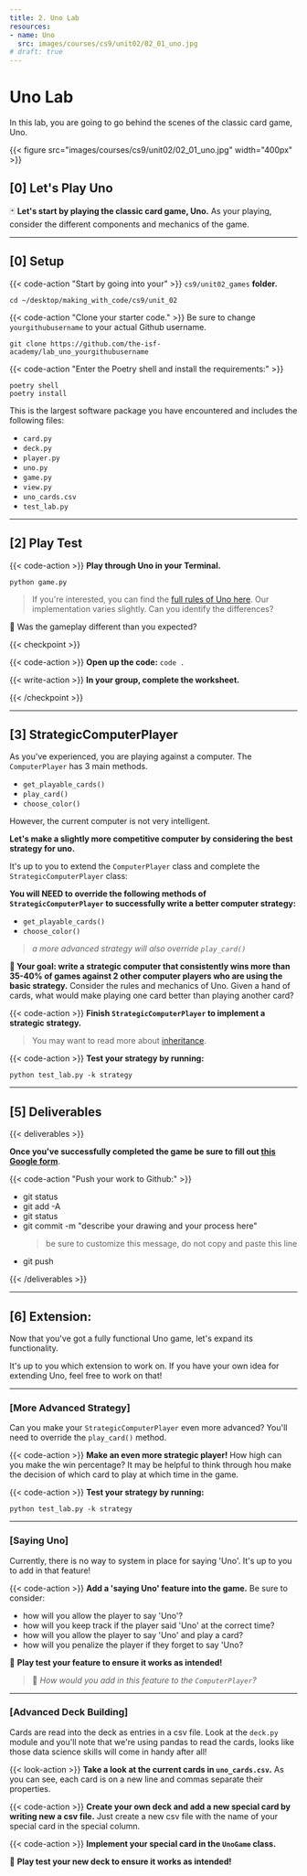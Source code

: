 ```yaml
---
title: 2. Uno Lab
resources:
- name: Uno
  src: images/courses/cs9/unit02/02_01_uno.jpg
# draft: true
---
```


# Uno Lab

In this lab, you are going to go behind the scenes of the classic card game, Uno.

{{< figure src="images/courses/cs9/unit02/02_01_uno.jpg" width="400px" >}}

## [0] Let's Play Uno

🃏 **Let's start by playing the classic card game, Uno.** As your playing, consider the different components and mechanics of the game. 

---

## [0] Setup

{{< code-action "Start by going into your" >}} `cs9/unit02_games` **folder.**
```shell
cd ~/desktop/making_with_code/cs9/unit_02
```

{{< code-action "Clone your starter code." >}} Be sure to change `yourgithubusername` to your actual Github username.
```shell
git clone https://github.com/the-isf-academy/lab_uno_yourgithubusername
```


{{< code-action "Enter the Poetry shell and install the requirements:" >}}
```shell
poetry shell
poetry install
```

This is the largest software package you have encountered and includes the following files:
- `card.py`
- `deck.py`
- `player.py`
- `uno.py`
- `game.py`
- `view.py`
- `uno_cards.csv`
- `test_lab.py`

---

## [2] Play Test


{{< code-action >}} **Play through Uno in your Terminal.** 

```shell
python game.py
```

> If you're interested, you can find the [full rules of Uno here](http://play-k.kaserver5.org/Uno.html). Our implementation varies slightly. Can you identify the differences?

🤔 Was the gameplay different than you expected? 



{{< checkpoint >}}

{{< code-action >}} **Open up the code:** `code .`

{{< write-action >}} **In your group, complete the worksheet.**

{{< /checkpoint >}}


---

## [3] StrategicComputerPlayer 

As you've experienced, you are playing against a computer. The `ComputerPlayer` has 3 main methods.
- `get_playable_cards()`
- `play_card()`
- `choose_color()` 

However, the current computer is not very intelligent. 
  
**Let's make a slightly more competitive computer by considering the best strategy for uno.** 

It's up to you to extend the `ComputerPlayer` class and complete the `StrategicComputerPlayer` class:

**You will NEED to override the following methods of `StrategicComputerPlayer` to successfully write a better computer strategy:**
- `get_playable_cards()`
- `choose_color()`
> *a more advanced strategy will also override `play_card()`*

**🤔 Your goal: write a strategic computer that consistently wins more than 35-40% of games against 2 other computer players who are using the basic strategy.** Consider the rules and mechanics of Uno. Given a hand of cards, what would make playing one card better than playing another card? 



{{< code-action >}} **Finish `StrategicComputerPlayer` to implement a strategic strategy.**
> You may want to read more about [inheritance](http://programarcadegames.com/index.php?chapter=introduction_to_classes&lang=en#section_12_6).

{{< code-action >}} **Test your strategy by running:**
```shell
python test_lab.py -k strategy
```

---

## [5] Deliverables

{{< deliverables  >}}

**Once you've successfully completed the game be sure to fill out [this Google form](https://docs.google.com/forms/d/e/1FAIpQLSeQKG6s2Z7LpDZHpKG3deH4IiPFg9Uoz8GcyYnN39fornqd3A/viewform?usp=sf_link)**.


{{< code-action "Push your work to Github:" >}}
- git status
- git add -A
- git status
- git commit -m "describe your drawing and your process here"
  > be sure to customize this message, do not copy and paste this line
- git push

{{< /deliverables >}}


---


## [6] Extension:

Now that you've got a fully functional Uno game, let's expand its functionality. 

It's up to you which extension to work on. If you have your own idea for extending Uno, feel free to work on that!

---

### [More Advanced Strategy]

Can you make your `StrategicComputerPlayer` even more advanced?  You'll need to override the `play_card()` method.

{{< code-action >}} **Make an even more strategic player!** How high can you make the win percentage? It may be helpful to think through hou make the decision of which card to play at which time in the game. 

{{< code-action >}} **Test your strategy by running:**
```shell
python test_lab.py -k strategy
```

---

### [Saying Uno]

Currently, there is no way to system in place for saying 'Uno'. It's up to you to add in that feature!

{{< code-action >}} **Add a 'saying Uno' feature into the game.** Be sure to consider:
- how will you allow the player to say 'Uno'?
- how will you keep track if the player said 'Uno' at the correct time? 
- how will you allow the player to say 'Uno' and play a card? 
- how will you penalize the player if they forget to say 'Uno? 

👾 **Play test your feature to ensure it works as intended!** 
> 🤔 *How would you add in this feature to the `ComputerPlayer`?*
---

### [Advanced Deck Building]

Cards are read into the deck as entries in a csv file. Look at the `deck.py` module and you'll note that we're using pandas to read the cards, looks like those data science skills will come in handy after all!

{{< look-action >}} **Take a look at the current cards in `uno_cards.csv`.** As you can see, each card is on a new line and commas separate their properties. 

{{< code-action >}} **Create your own deck and add a new special card by writing new a csv file.** Just create a new csv file with the name of your special card in the special column.

{{< code-action >}} **Implement your special card in the `UnoGame` class.**

👾 **Play test your new deck to ensure it works as intended!** 




 <!-- Fortunately, [Uno's functionality is well documented](https://cs.fablearn.org/docs/uno/index.html).

- [Game](https://cs.fablearn.org/docs/uno/game.html#game.UnoGame)
- [View](https://cs.fablearn.org/docs/uno/view.html#view.TerminalView)
- [Card](https://cs.fablearn.org/docs/uno/card.html#card.Card)
- [Deck](https://cs.fablearn.org/docs/uno/deck.html#deck.Deck)
- [Player](https://cs.fablearn.org/docs/uno/player.html#player.Player)
    - [HumanPlayer](https://cs.fablearn.org/docs/uno/player.html#player.HumanPlayer)
    - [ComputerPlayer](https://cs.fablearn.org/docs/uno/player.html#player.ComputerPlayer)
        - [RandomComputerPlayer](https://cs.fablearn.org/docs/uno/player.html#player.RandomComputerPlayer)
        - [StudentComputerPlayer](https://cs.fablearn.org/docs/uno/player.html#player.StudentComputerPlayer) -->


